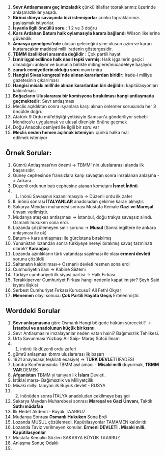 1) **Sevr Antlaşmasını geç imzaladık** çünkü itilaflar topraklarımız üzerinde anlaşmazlıklar yaşadı. 
2) **Birinci dünya savaşında bizi istemiyorlar** çünkü topraklarımızı paylaşmak istiyorlar.
3) **İsyanla ilgili öncüllü soru** : 1 2 ve 3 doğru
4) **Kars Ardahan Batum halk oylamasıyla karara bağlandı** Wilson ilkelerine güvendik 
5) **Amasya genelgesi'nde** ulusun geleceğini yine ulusun azim ve kararı kurtaracaktır maddesi milli iradenin göstergesidir.  
6) **TBMM özellikleri arasında değildir** : Çok partili hayat 
7) **İzmir işgal edilince halk nasıl tepki vermiş**: Halk işgallerin geçici olmadığını anlıyor ve bununla birlikte mitinglere/mücadeleye başlıyor. 
8) **zararlı cemiyetlerin olduğu soru** mavri mira 
9) **Hangisi Sivas kongresi'nde alınan kararlardan biridir:** irade-i milliye gazetesinin çıkarılması
10) **Hangisi misakı milli'de alınan kararlardan biri değildir:** kapitülasyonları kaldırılması
11) **Boğazların Uluslararası bir komisyona bırakılması hangi antlaşmada geçmektedir:** Sevr antlaşması
12) Meclis açıldıktan sonra isyanlara karşı alınan önlemler sorusunda her 3 öncülde doğru
13) Atatürk 9 Ordu müfettişliği yetkisiyle Samsun'a gönderiliyor sebebi Mondros'u uygulamak ve ulusal direnişin önüne geçmek 
14) Doğu Anadolu cemiyeti ile ilgili bir soru var 
15) **Meclis neden hemen açılmak isteniyor:** çünkü halka mal edilmek isteniyor

## Örnek Sorular: 
1) Gümrü Antlaşması’nın önemi -> TBMM' nin uluslararası alanda ilk başarısıdır. 
2) Güney cephesinde fransızlara karşı savaştan sonra imzalanan anlaşma -> Ankara 
3) Düzenli ordunun batı cephesine atanan komutanı **İsmet İnönü**
4) 1. İnönü Savaşının kazanılmasıyla -> Düzenli ordu ilk zafer 
5) II. inönü sonrası **İTALYANLAR** anadoludan çekilme kararı almıştır.
6) Sakarya Meydan muhareesi sonrası Mustafa Kemale **Gazi ve Mareşal** ünvanı verilmiştir.
7) Mudanya ateşkes antlaşması -> İstanbul, doğu trakya savaşsız alındı. Osmanlı hukuken sona erdi.
8) Lozanda çözülemeyen sınır sorunu -> **Musul** (Sonra ingiltere ile ankara anlaşması ile ok)
9) Batum-> kars antlaşması ile gürcistana bırakılmış
10) Yunanistan lozandan sonra türkiyeye nereyi bırakmış savaş tazminatı olarak? **Karaağaç**
11) Lozanda azınlıkların türk vatandaşı sayılması ile olası **ermeni devleti** sorunu çözüldü.
12) Saltanatın kaldırılması-> Osmanlı devleti resmen sona erdi
13) Cumhuriyetin ilanı -> Kabine Sistemi
14) Türkiye cumhuriyeti ilk siyasi partisi -> Halk Fırkası
15) Terakkiperver Cumhuriyet Fırkası hangi nedenle kapatılmıştır? Şeyh Said isyanı ilişkisi
16) Serbest Cumhuriyet Fırkası Kurucusu? Ali Fethi Okyar
17) **Menemen** olayı sonucu **Çok Partili Hayata Geçiş** Ertelenmiştir.

## Worddeki Sorular

1) **Sevr anlaşmasına** göre Osmanlı Hangi bölgede hüküm sürecekti? -> **İstanbul ve anadolunun küçük bir kısmı**
2) Sevr Antlaşmasını imzalayanlar neden vatan haini?  Bağımsızlık Tehlikesi.
3) Urfa Savunması Yüzbaşı Ali Saip- Maraş Sütcü İmam
4) 1. inönü ilk düzenli ordu zaferi
5) gümrü anlaşması tbmm uluslararası ilk başarı
6) 1921 anayasası( teşkilatı esasiye) -> **TÜRK DEVLETİ** İFADESİ
7) Londra Konferansında TBMM asıl amacı - **Misaki milli** duyurmak, **TBMM VAR** DEMEK
8) **Afganistan** TBMM yi tanıyan ilk **İslam** Devleti.
9) İstiklal marşı- Bağımsızlık ve Milliyetçilik
10) Misaki millyi tanıyan ilk Büyük devlet - RUSYA
11) 2. inönüden sonra İTALYA anadoludan çekilmeye başladı
12) Sakarya Meydan Muharebesi sonrası **Mareşal ve Gazi Ünvanı**, Taktik **Sathı müdafaa**
13) İlk Hedef Akdeniz- Büyük TAARRUZ
14) Mudanya Sonrası **Osmanlı Hukuken** Sona Erdi
15) Lozanda MUSUL çözülemedi. Kapütilasyonlar TAMAMEN kaldırıldı
16) Lozanda Taviz verilmeyen konular. **Ermeni DEVLETİ . Misaki milli. Kapütilasyonlar**
17) Mustafa Kemalin Sözleri SAKARYA BÜYÜK TAARRUZ
18) Anlaşma Sonuç Odaklı
19) 